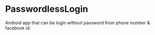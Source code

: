 PasswordlessLogin
=================
Android app that can be login without password from phone number & facebook id.
